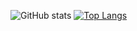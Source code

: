 ![GitHub stats](https://github-readme-stats.vercel.app/api?username=rampantspark&show_icons=true&theme=radical&count_private=true)
[![Top Langs](https://github-readme-stats.vercel.app/api/top-langs/?username=rampantspark&show_icons=true&theme=radical&count_private=true)](https://github.com/anuraghazra/github-readme-stats)